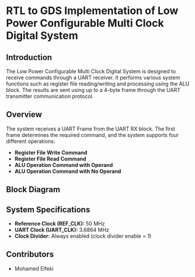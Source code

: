 # RTL to GDS Implementation of Low Power Configurable Multi Clock Digital System

## Introduction

The Low Power Configurable Multi Clock Digital System is designed to receive commands through a UART receiver. It performs various system functions such as register file reading/writing and processing using the ALU block. The results are sent using up to a 4-byte frame through the UART transmitter communication protocol.

## Overview

The system receives a UART Frame from the UART RX block. The first frame determines the required command, and the system supports four different operations:

- **Register File Write Command**
- **Register File Read Command**
- **ALU Operation Command with Operand**
- **ALU Operation Command with No Operand**

## Block Diagram


## System Specifications

- **Reference Clock (REF_CLK):** 50 MHz
- **UART Clock (UART_CLK):** 3.6864 MHz
- **Clock Divider:** Always enabled (clock divider enable = 1)



## Contributors

- Mohamed Elfeki

